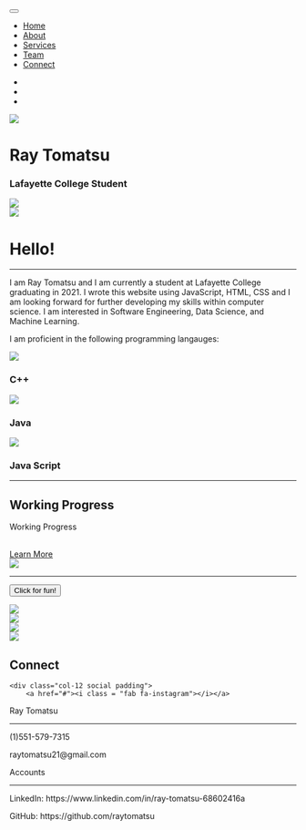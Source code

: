 <!DOCTYPE html>
<html lang="en">
<head>
	<meta charset="utf-8">
	<meta name="viewport" content="width=device-width, initial-scale=1">
	<title>Ray Tomatsu Website</title>
	<link rel="stylesheet" href="https://maxcdn.bootstrapcdn.com/bootstrap/4.0.0/css/bootstrap.min.css">
	<script src="https://ajax.googleapis.com/ajax/libs/jquery/3.3.1/jquery.min.js"></script>
	<script src="https://cdnjs.cloudflare.com/ajax/libs/popper.js/1.12.9/umd/popper.min.js"></script>
	<script src="https://maxcdn.bootstrapcdn.com/bootstrap/4.0.0/js/bootstrap.min.js"></script>
	<script src="https://use.fontawesome.com/releases/v5.0.8/js/all.js"></script>
	<link href="style.css" rel="stylesheet">
</head>
<body>

<!-- Navigation -->
<nav class="navbar navbar-expand-md navbar-light bg-light sticky-top">
<div class="container-fluid">
	<button class="navbar-toggler" type="button" data-toggle="collapse"
	data-targer="#navbarResponsive">
		<span class="navbar-toggler-icon"></span>
</button>
	<div class="collapse navbar-collapse" id="navbarResponsive">
		<ul class="navbar-nav ml-auto">
			<li class="nav-item active">
				<a class="nav-link" href="#">Home</a>
			</li>
			<li class="nav-item">
				<a class="nav-link" href="#">About</a>
			</li>
			<li class="nav-item">
				<a class="nav-link" href="#">Services</a>
			</li>
			<li class="nav-item">
				<a class="nav-link" href="#">Team</a>
			</li>
			<li class="nav-item">
				<a class="nav-link" href="#">Connect</a>
			</li>
		</ul>
</div>
</nav>


<!--- Image Slider -->
<div id="slides" class="carousel slide" data-ride="carousel">
<ul class="carousel-indicators">
	<li data-target="#slides" data-slide-to="0" class="active"></li>
	<li data-target="#slides" data-slide-to="1"></li>
	<li data-target="#slides" data-slide-to="2"></li>
</ul>
<div class="carousel-innter">
	<div class="carousel-item active">
		<img src="img/japan.jpg" class = "imgresize">
		<div class="carousel-caption">
			<h1 class="display-2">Ray Tomatsu</h1>
			<h3>Lafayette College Student</h3>
		</div>
	</div>
	<div class="carousel-item">
		<img src="img/music.jpg" class = "imgresize">
	</div>
	<div class="carousel-item">
		<img src="img/mtFuji.jpg" class ="imgresize">
	</div>
</div>

<!--- Jumbotron -->
<div class="container-fluid">
<div class="row jumbotron">
	<div class="col-xs-12 cols-sm-12 col-md-9 col-lg-9 col-xl-10">
		<p class ="lead">
		</p>
	</div>
</div>
</div>


<!--- Welcome Section -->
<div class ="container-fluid padding">
<div class="row welcome text-center">
	<div class="col-12">
		<h1 class ="display-4">Hello!
	</h1>
</div>
	<hr> 
	<div class ="col-12">
	<p class = "lead">I am Ray Tomatsu and I am currently a student 
			at Lafayette College graduating in 2021.  I wrote this website using
			JavaScript, HTML, CSS and I am looking forward for further developing my skills 
			within computer science.  I am interested in Software Engineering,
			Data Science, and Machine Learning.</p>
			<p class ="lead">I am proficient in the following programming langauges:</p>
</div>
</div>
</div>

<!--- Three Column Section -->
<div class="container-fluid padding">
<div class="row text-center padding">
	<div class = "col-xs-12 col-sm-6 col-md-4">
		<img src="img/c++.png" class = "imgresize2">
		<h3>C++</h3>
	</div>
	<div class="col-xs 12 cols-sm-6 col-md-4">
		<img src="img/java-logo.png" class="imgresize2">
		<h3>Java</h3>
	</div> 
	<div class="col-sm-12 col-md-4">		
		<img src="img/javaScript.png" class="imgresize2">
		<h3>Java Script</h3>
	</div> 

</div>
<hr class="my-4">
</div>


<!--- Two Column Section -->
<div class="container-fluid padding">
<div class="rowpadding">
	<div class="col-md-12 col-lg-6">
		<h2>Working Progress</h2>
		<p>Working Progress</p>
		<br>
		<a href="#" class="btn btn-primary">Learn More</a>
	</div>
	<div class="col-lg-6">
		<img src="img/marioyoshi.jpg" class="imgresize">
	</div>
</div>
</div>

<hr class="my-4">
<!--- Fixed background -->
<figure>
	<div class="fixed-wrap">
		<div id="fixed">
		</div>
	</div>
</figure>

<!--- Emoji Section -->
<button clas="fun" data-toggle="collapse" data-target="#emoji">Click for fun!
</button>
<div id="emoji" class= "collapse">
<div class="container-fluid padding">
<div clas="row text-center">
	<div class="col-sm-6 col-md-3">
		<img classes="gif" src="img/gif/panda.gif">
	</div>
	<div class="col-sm-6 col-md-3">
		<img classes="gif" src="img/gif/poo.gif">
	</div>
	<div class="col-sm-6 col-md-3">
		<img classes="gif" src="img/gif/unicorn.gif">
	</div>
	<div class="col-sm-6 col-md-3">
		<img classes="gif" src="img/gif/chicken.gif">
	</div>
</div>
</div>
</div>


  
<!--- Meet the team -->


<!--- Cards -->


<!--- Two Column Section -->


<!--- Connect -->
<div class="container-fluid padding">
<div class="row text-center padding">
	<div class="col-12">
		<h2>Connect</h2>
	</div>

	<div class="col-12 social padding">
		<a href="#"><i class = "fab fa-instagram"></i></a>
</div>
</div>
<!--- Footer -->
<footer>
<div class="container-fluid padding">
<div class="row text-center">
	<div class="col-md-6 col-md-3">
		<p>Ray Tomatsu</p>
		<hr class="light">
		<p>(1)551-579-7315</p>
		<p>raytomatsu21@gmail.com</p>
	</div>
	<div class="col-md-6 col-md-3">
		<p>Accounts</p>
		<hr class="light">
		<p>LinkedIn: https://www.linkedin.com/in/ray-tomatsu-68602416a</p>
		<p>GitHub: https://github.com/raytomatsu</p>
	</div>
</div>
</div>
</footer>


</body>
</html>






